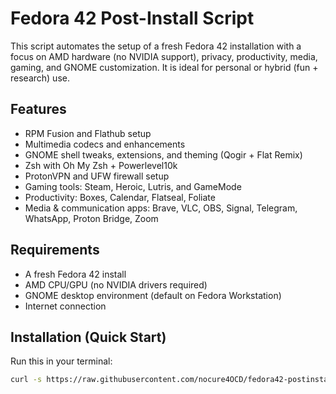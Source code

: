 # Fedora 42 Post-Install Script

This script automates the setup of a fresh Fedora 42 installation with a focus on AMD hardware (no NVIDIA support), privacy, productivity, media, gaming, and GNOME customization. It is ideal for personal or hybrid (fun + research) use.

## Features

- RPM Fusion and Flathub setup
- Multimedia codecs and enhancements
- GNOME shell tweaks, extensions, and theming (Qogir + Flat Remix)
- Zsh with Oh My Zsh + Powerlevel10k
- ProtonVPN and UFW firewall setup
- Gaming tools: Steam, Heroic, Lutris, and GameMode
- Productivity: Boxes, Calendar, Flatseal, Foliate
- Media & communication apps: Brave, VLC, OBS, Signal, Telegram, WhatsApp, Proton Bridge, Zoom

## Requirements

- A fresh Fedora 42 install
- AMD CPU/GPU (no NVIDIA drivers required)
- GNOME desktop environment (default on Fedora Workstation)
- Internet connection

## Installation (Quick Start)

Run this in your terminal:

```bash
curl -s https://raw.githubusercontent.com/nocure4OCD/fedora42-postinstall/main/fedora42_postinstall.sh | bash
